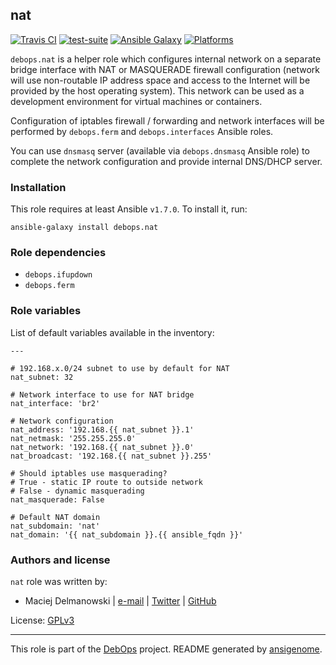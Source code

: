 ## nat

[![Travis CI](https://secure.travis-ci.org/debops/ansible-nat.png)](http://travis-ci.org/debops/ansible-nat) [![test-suite](http://img.shields.io/badge/test--suite-ansible--nat-blue.svg)](https://github.com/debops/test-suite/tree/master/ansible-nat/) [![Ansible Galaxy](http://img.shields.io/badge/galaxy-debops.nat-660198.svg)](https://galaxy.ansible.com/list#/roles/1578) [![Platforms](http://img.shields.io/badge/platforms-debian%20|%20ubuntu-lightgrey.svg)](#)

`debops.nat` is a helper role which configures internal network on
a separate bridge interface with NAT or MASQUERADE firewall configuration
(network will use non-routable IP address space and access to the Internet
will be provided by the host operating system). This network can be used as
a development environment for virtual machines or containers.

Configuration of iptables firewall / forwarding and network interfaces will
be performed by `debops.ferm` and `debops.interfaces` Ansible roles.

You can use `dnsmasq` server (available via `debops.dnsmasq` Ansible role)
to complete the network configuration and provide internal DNS/DHCP server.


### Installation

This role requires at least Ansible `v1.7.0`. To install it, run:

    ansible-galaxy install debops.nat



### Role dependencies

- `debops.ifupdown`
- `debops.ferm`



### Role variables

List of default variables available in the inventory:

    ---
    
    # 192.168.x.0/24 subnet to use by default for NAT
    nat_subnet: 32
    
    # Network interface to use for NAT bridge
    nat_interface: 'br2'
    
    # Network configuration
    nat_address: '192.168.{{ nat_subnet }}.1'
    nat_netmask: '255.255.255.0'
    nat_network: '192.168.{{ nat_subnet }}.0'
    nat_broadcast: '192.168.{{ nat_subnet }}.255'
    
    # Should iptables use masquerading?
    # True - static IP route to outside network
    # False - dynamic masquerading
    nat_masquerade: False
    
    # Default NAT domain
    nat_subdomain: 'nat'
    nat_domain: '{{ nat_subdomain }}.{{ ansible_fqdn }}'




### Authors and license

`nat` role was written by:

- Maciej Delmanowski | [e-mail](mailto:drybjed@gmail.com) | [Twitter](https://twitter.com/drybjed) | [GitHub](https://github.com/drybjed)

License: [GPLv3](https://tldrlegal.com/license/gnu-general-public-license-v3-(gpl-3))

***

This role is part of the [DebOps](http://debops.org/) project. README generated by [ansigenome](https://github.com/nickjj/ansigenome/).
